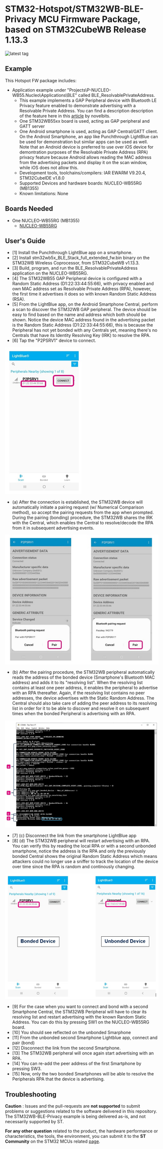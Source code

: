 # STM32-Hotspot/STM32WB-BLE-Privacy MCU Firmware Package, based on STM32CubeWB Release 1.13.3

![latest tag](https://img.shields.io/github/v/tag/STMicroelectronics/STM32CubeWB.svg?color=brightgreen)

## Example

This Hotspot FW package includes:
* Application example under "Projects\P-NUCLEO-WB55.Nucleo\Applications\BLE" called BLE_ResolvablePrivateAddress.     
   * This example implements a GAP Peripheral device with Bluetooth LE Privacy feature enabled to demonstrate advertising with a Resolvable Private Address. You can find a description description of the feature here in this [article](https://www.novelbits.io/how-to-protect-the-privacy-of-your-bluetooth-low-energy-device/?utm_source=drip&utm_medium=email&utm_campaign=How+to+Protect+the+Privacy+of+Bluetooth+Low+Energy+devices&utm_content=How+to+Protect+the+Privacy+of+Bluetooth+Low+Energy+devices) by novelbits. 
   * One STM32WB55xx board is used, acting as GAP peripheral and GATT server 
   * One Android smartphone is used, acting as GAP Central/GATT client. On the Android Smartphone, an app like Punchthrough LightBlue can be used for demonstration but similar apps can be used as well. Note that an Android device is preferred to use over iOS device for demontration purposes of the Resolvable Private Address (RPA) privacy feature because Android allows reading the MAC address from the advertising packets and display it on the scan window, while iOS does not allow this. 
   * Development tools, toolchains/compilers: IAR EWARM V9.20.4, STM32CubeIDE v1.8.0
   * Supported Devices and hardware boards: NUCLEO-WB55RG (MB1355)
   * Known limitations: None

## Boards Needed

  * One NUCLEO-WB55RG (MB1355)
    * [NUCLEO-WB55RG](https://www.st.com/en/evaluation-tools/nucleo-wb55rg.html)

## User's Guide 

* [1] Install the Punchthrough LightBlue app on a smartphone.
* [2] Install stm32wb5x_BLE_Stack_full_extended_fw.bin binary on the STM32WB Wireless Coprocessor, from STM32CubeWB v1.13.3. 
* [3] Build, program, and run the BLE_ResolvablePrivateAddress application on the NUCLEO-WB55RG.
* [4] The STM32WB55 GAP Peripheral device is configured with a Random Static Address (D1:22:33:44:55:66), with privacy enabled and own MAC address set as Resolvable Private Address (RPA), however, the first time it advertises it does so with known Random Static Address (RSA).
* [5] From the LightBlue app, on the Android Smartphone Central, perform a scan to discover the STM32WB GAP peripheral.  The device should be easy to find based on the name and address which both should be shown. Notice the device MAC address found in the advertising packet is the Random Static Address (D1:22:33:44:55:66), this is because the Peripheral has not yet bonded with any Centrals yet, meaning there's no Centrals that have its Identity Resolving Key (IRK) to resolve the RPA. 
* [6] Tap the "P2PSRV1" device to connect. 

![UG_IMAGE_1](Utilities/Media/Images/User_Guide/RSA.jpg)
 
* (a) After the connection is established, the STM32WB device will automatically initiate a pairing request (w/ Numerical Comparison method), so accept the pairing requests from the app when prompted. During the pairing (bonding) procedure, the STM32WB shares the IRK with the Central, which enables the Central to resolve/decode the RPA from it in subsequent advertising events.

![UG_IMAGE_2](Utilities/Media/Images/User_Guide/Pairing.jpg)

* (b) After the pairing procedure, the STM32WB peripheral automatically reads the address of the bonded device (Smartphone's Bluetooth MAC address) and adds it to its "resolving list".  When the resolving list contains at least one peer address, it enables the peripheral to advertise with an RPA thereafter. Again, if the resolving list contains no peer addresses, the device advertises with the Static Random Address. The Central should also take care of adding the peer address to its resolving list in order for it to be able to discover and resolve it on subsequent times when the bonded Peripheral is advertising with an RPA. 

![UG_IMAGE_3](Utilities/Media/Images/User_Guide/Trace_Log.jpg)

* [7] (c) Disconnect the link from the smartphone LightBlue app 
* [8] (d) The STM32WB peripheral will restart advertising with an RPA. You can verify this by reading the local RPA or with a second unbonded smartphone, notice the address is the RPA and only the previously bonded Central shows the original Random Static Address which means attackers could no longer use a sniffer to track the location of the device over time since the RPA is random and continously changing. 

![UG_IMAGE_4](Utilities/Media/Images/User_Guide/RPA.jpg)

* [9] For the case when you want to connect and bond with a second Smartphone Central, the STM32WB Peripheral will have to clear its resolving list and restart advertising with the known Random Static Address. You can do this by pressing SW1 on the NUCLEO-WB55RG board. 
* [10] You should see reflected on the unbonded Smarphone
* [11] From the unbonded second Smartphone Lightblue app, connect and pair (bond) 
* [12] Disconnect the link from the second Smartphone. 
* [13] The STM32WB peripheral will once again start advertising with an RPA.    
* [14] You can re-add the peer address of the first Smartphone by pressing SW3. 
* [15] Now, only the two bonded Smartphones will be able to resolve the Peripherals RPA that the device is advertising. 
 

## Troubleshooting

**Caution** : Issues and the pull-requests are **not supported** to submit problems or suggestions related to the software delivered in this repository. The STM32WB-BLE-Privacy example is being delivered as-is, and not necessarily supported by ST.

**For any other question** related to the product, the hardware performance or characteristics, the tools, the environment, you can submit it to the **ST Community** on the STM32 MCUs related [page](https://community.st.com/s/topic/0TO0X000000BSqSWAW/stm32-mcus).
